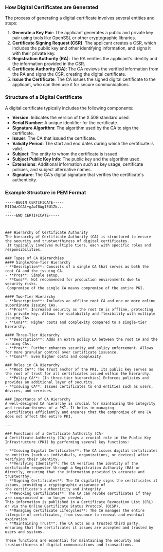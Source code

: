 ### How Digital Certificates are Generated
The process of generating a digital certificate involves several entities and steps:

1. **Generate a Key Pair**: The applicant generates a public and private key pair using tools like OpenSSL or other cryptographic libraries.
2. **Certificate Signing Request (CSR)**: The applicant creates a CSR, which includes the public key and other identifying information, and signs it with their private key.
3. **Registration Authority (RA)**: The RA verifies the applicant's identity and the information provided in the CSR.
4. **Certificate Authority (CA)**: The CA reviews the verified information from the RA and signs the CSR, creating the digital certificate.
5. **Issue the Certificate**: The CA issues the signed digital certificate to the applicant, who can then use it for secure communications.

### Structure of a Digital Certificate
A digital certificate typically includes the following components:

- **Version**: Indicates the version of the X.509 standard used.
- **Serial Number**: A unique identifier for the certificate.
- **Signature Algorithm**: The algorithm used by the CA to sign the certificate.
- **Issuer**: The CA that issued the certificate.
- **Validity Period**: The start and end dates during which the certificate is valid.
- **Subject**: The entity to whom the certificate is issued.
- **Subject Public Key Info**: The public key and the algorithm used.
- **Extensions**: Additional information such as key usage, certificate policies, and subject alternative names.
- **Signature**: The CA's digital signature that verifies the certificate's authenticity.

### Example Structure in PEM Format
```plaintext
-----BEGIN CERTIFICATE-----
MIIDdzCCAl+gAwIBAgIEU1Zk...
...
-----END CERTIFICATE-----



### Hierarchy of Certificate Authority
The hierarchy of Certificate Authority (CA) is structured to ensure the security and trustworthiness of digital certificates.
 It typically involves multiple tiers, each with specific roles and responsibilities.

### Types of CA Hierarchies
#### Single/One-Tier Hierarchy
- **Description**: Consists of a single CA that serves as both the root CA and the issuing CA.
- **Pros**: Simple setup.
- **Cons**: Not recommended for production environments due to security risks.
 Compromise of the single CA means compromise of the entire PKI.

#### Two-Tier Hierarchy
- **Description**: Includes an offline root CA and one or more online subordinate issuing CAs.
- **Pros**: Increased security as the root CA is offline, protecting its private key. Allows for scalability and flexibility with multiple issuing CAs.
- **Cons**: Higher costs and complexity compared to a single-tier hierarchy.

#### Three-Tier Hierarchy
- **Description**: Adds an extra policy CA between the root CA and the issuing CAs.
- **Pros**: Further enhances security and policy enforcement. Allows for more granular control over certificate issuance.
- **Cons**: Even higher costs and complexity.

### Roles in CA Hierarchy
- **Root CA**: The trust anchor of the PKI. Its public key serves as the root of trust for all certificates issued within the hierarchy.
- **Policy CA**: (In three-tier hierarchies) Enforces policies and provides an additional layer of security.
- **Issuing CA**: Issues certificates to end entities such as users, devices, and services.

### Importance of CA Hierarchy
A well-designed CA hierarchy is crucial for maintaining the integrity and trustworthiness of a PKI. It helps in managing
 certificates efficiently and ensures that the compromise of one CA does not affect the entire PKI.

---

### Functions of a Certificate Authority (CA)
A Certificate Authority (CA) plays a crucial role in the Public Key Infrastructure (PKI) by performing several key functions:

- **Issuing Digital Certificates**: The CA issues digital certificates to entities (such as individuals, organizations, or devices) after verifying their identity.
- **Verifying Identity**: The CA verifies the identity of the certificate requester through a Registration Authority (RA) or
directly, ensuring that the information provided is accurate and trustworthy.
- **Signing Certificates**: The CA digitally signs the certificates it issues, providing a cryptographic assurance of
the certificate's authenticity and integrity.
- **Revoking Certificates**: The CA can revoke certificates if they are compromised or no longer needed.
This information is published in a Certificate Revocation List (CRL) or via the Online Certificate Status Protocol (OCSP).
- **Managing Certificate Lifecycles**: The CA manages the entire lifecycle of certificates, from issuance to renewal and eventual expiration.
- **Maintaining Trust**: The CA acts as a trusted third party, ensuring that the certificates it issues are accepted and trusted by users and systems.

These functions are essential for maintaining the security and trustworthiness of digital communications and transactions.


